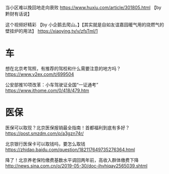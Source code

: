
当小区难以挽回地走向衰败 https://www.huxiu.com/article/301805.html 【by 黔财有话说】

这个视频好精彩 【by 小企鹅去爬山。】【其实就是自如友谊嘉园暖气用的烧燃气的壁挂炉的用法】 https://xiaoying.tv/v/zfsTml/1

# 车

想在北京考驾照，有推荐的驾校和什么需要注意的地方吗？ https://www.v2ex.com/t/699504

公安部推10项改革：小车驾驶证全国“一证通考” https://www.ithome.com/0/418/479.htm

# 医保

医保可以取现？北京医保报销最全指南！首都福利到底有多好？ https://post.smzdm.com/p/a3gzn74r/

北京银行医保卡可以取钱吗，要怎么取钱 https://zhidao.baidu.com/question/182117649735276364.html

降了！北京养老保险缴费基数水平调回两年前，高收入群体缴费下降 http://news.sina.com.cn/o/2019-05-30/doc-ihvhiqay2565039.shtml
